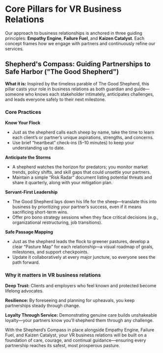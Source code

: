 # Core Pillars for VR Business Relations

Our approach to business relationships is anchored in three guiding principles: **Empathy Engine**, **Failure Fuel**, and **Kaizen Catalyst**. Each concept frames how we engage with partners and continuously refine our services.

## Shepherd's Compass: Guiding Partnerships to Safe Harbor ("The Good Shepherd")

**What it is:**
Inspired by the timeless parable of The Good Shepherd, this pillar casts your role in business relations as both guardian and guide—someone who knows each stakeholder intimately, anticipates challenges, and leads everyone safely to their next milestone.

### Core Practices

**Know Your Flock**
- Just as the shepherd calls each sheep by name, take the time to learn each client’s or partner’s unique aspirations, strengths, and concerns.
- Use brief “heartbeat” check-ins (5–10 minutes) to keep your understanding up to date.

**Anticipate the Storms**
- A shepherd watches the horizon for predators; you monitor market trends, policy shifts, and skill gaps that could unsettle your partners.
- Maintain a simple “Risk Radar” document listing potential threats and share it quarterly, along with your mitigation plan.

**Servant-First Leadership**
- The Good Shepherd lays down his life for the sheep—translate this into business by prioritizing your partner’s success, even if it means sacrificing short-term wins.
- Offer pro bono strategy sessions when they face critical decisions (e.g., organizational restructuring, job transitions).

**Safe Passage Mapping**
- Just as the shepherd leads the flock to greener pastures, develop a clear “Pasture Map” for each relationship—a visual roadmap of goals, milestones, and support checkpoints.
- Update it collaboratively at every major juncture, so everyone sees the path forward.

### Why it matters in VR business relations

**Deep Trust:** Clients and employers who feel known and protected become lifelong advocates.

**Resilience:** By foreseeing and planning for upheavals, you keep partnerships steady through change.

**Loyalty Through Service:** Demonstrating genuine care builds unshakeable loyalty—your partners know you’ll shepherd them through any challenge.

With the Shepherd’s Compass in place alongside Empathy Engine, Failure Fuel, and Kaizen Catalyst, your VR business relations will be built on a foundation of care, courage, and continual guidance—ensuring every partnership reaches its safest, most prosperous pasture.
